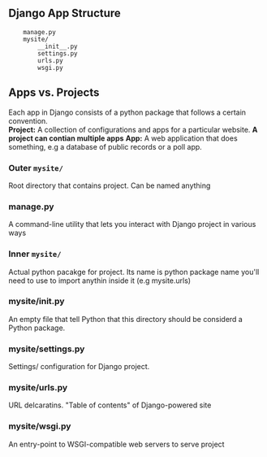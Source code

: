 ## Django App Structure

```mysite/
    manage.py
    mysite/
        __init__.py
        settings.py
        urls.py
        wsgi.py
```

## Apps vs. Projects

Each app in Django consists of a python package that follows a certain convention. <br/>
**Project:** A collection of configurations and apps for a particular website. **A project can contian multiple apps**
**App:** A web application that does something, e.g a database of public records or a poll app. <br/>

### Outer `mysite/`

Root directory that contains project. Can be named anything

### manage.py

A command-line utility that lets you interact with Django project in various ways

### Inner `mysite/`

Actual python pacakge for project. Its name is python package name you'll need to use to import anythin inside it (e.g mysite.urls)

### mysite/**init**.py

An empty file that tell Python that this directory should be considerd a Python package.

### mysite/settings.py

Settings/ configuration for Django project.

### mysite/urls.py

URL delcaratins. "Table of contents" of Django-powered site

### mysite/wsgi.py

An entry-point to WSGI-compatible web servers to serve project
